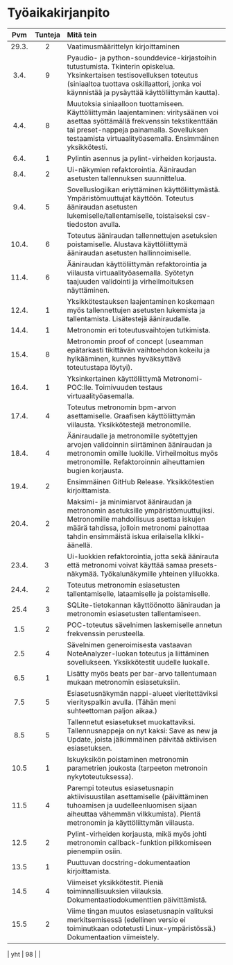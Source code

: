 # Työaikakirjanpito

| Pvm | Tunteja | Mitä tein |
| :-----: | :-------: | :--------- |
| 29.3. | 2 | Vaatimusmäärittelyn kirjoittaminen |
| 3.4.  | 9 | Pyaudio- ja python-sounddevice-kirjastoihin tutustumista. Tkinterin opiskelua. Yksinkertaisen testisovelluksen toteutus (siniaaltoa tuottava oskillaattori, jonka voi käynnistää ja pysäyttää käyttöliittymän kautta).|
| 4.4. | 8 |  Muutoksia siniaalloon tuottamiseen. Käyttöliittymän laajentaminen: viritysäänen voi asettaa syöttämällä frekvenssin tekstikenttään tai preset-nappeja painamalla. Sovelluksen testaamista virtuaalityöasemalla. Ensimmäinen yksikkötesti.|
| 6.4. | 1 | Pylintin asennus ja pylint-virheiden korjausta.|
| 8.4. | 2 | Ui-näkymien refaktorointia. Ääniraudan asetusten tallennuksen suunnittelua.| 
| 9.4. | 5 | Sovelluslogiikan eriyttäminen käyttöliittymästä. Ympäristömuuttujat käyttöön. Toteutus ääniraudan asetusten lukemiselle/tallentamiselle, toistaiseksi csv-tiedoston avulla.
| 10.4. | 6 | Toteutus ääniraudan tallennettujen asetuksien poistamiselle. Alustava käyttöliittymä ääniraudan asetusten hallinnoimiselle. 
| 11.4. | 6 | Ääniraudan käyttöliittymän refaktorointia ja viilausta virtuaalityöasemalla. Syötetyn taajuuden validointi ja virheilmoituksen näyttäminen.|
| 12.4. | 1 | Yksikkötestauksen laajentaminen koskemaan myös tallennettujen asetusten lukemista ja tallentamista. Lisätestejä ääniraudalle. |
| 14.4. | 1 | Metronomin eri toteutusvaihtojen tutkimista.|
| 15.4. | 8 | Metronomin proof of concept (useamman epätarkasti tikittävän vaihtoehdon kokeilu ja hylkääminen, kunnes hyväksyttävä toteutustapa löytyi).|
| 16.4. | 1 | Yksinkertainen käyttöliittymä Metronomi-POC:lle. Toimivuuden testaus virtuaalityöasemalla.|
| 17.4. | 4 | Toteutus metronomin bpm-arvon asettamiselle. Graafisen käyttöliittymän viilausta. Yksikkötestejä metronomille.|
| 18.4. | 4 | Ääniraudalle ja metronomille syötettyjen arvojen validoinnin siirtäminen ääniraudan ja metronomin omille luokille. Virheilmoitus myös metronomille. Refaktoroinnin aiheuttamien bugien korjausta.|
| 19.4. | 2 | Ensimmäinen GitHub Release. Yksikkötestien kirjoittamista.
| 20.4. | 2 | Maksimi- ja minimiarvot ääniraudan ja metronomin asetuksille ympäristömuuttujiksi. Metronomille mahdollisuus asettaa iskujen määrä tahdissa, jolloin metronomi painottaa tahdin ensimmäistä iskua erilaisella klikki-äänellä.
| 23.4. | 3 | Ui-luokkien refaktorointia, jotta sekä äänirauta että metronomi voivat käyttää samaa presets-näkymää. Työkalunäkymille yhteinen yliluokka.
| 24.4. | 2 | Toteutus metronomin esiasetusten tallentamiselle, lataamiselle ja poistamiselle.
| 25.4 | 3 | SQLite-tietokannan käyttöönotto ääniraudan ja metronomin esiasetusten tallentamiseen.
| 1.5 | 2 | POC-toteutus sävelnimen laskemiselle annetun frekvenssin perusteella.
| 2.5 | 4 | Sävelnimen generoimisesta vastaavan NoteAnalyzer-luokan toteutus ja liittäminen sovellukseen. Yksikkötestit uudelle luokalle.
| 6.5 | 1 | Lisätty myös beats per bar-arvo tallentumaan mukaan metronomin esiasetuksiin.
| 7.5 | 5 | Esiasetusnäkymän nappi-alueet vieritettäviksi vierityspalkin avulla. (Tähän meni suhteettoman paljon aikaa.)
| 8.5 | 5 | Tallennetut esiasetukset muokattaviksi. Tallennusnappeja on nyt kaksi: Save as new ja Update, joista jälkimmäinen päivitää aktiivisen esiasetuksen.
| 10.5 | 1 | Iskuyksikön poistaminen metronomin parametrien joukosta (tarpeeton metronoin nykytoteutuksessa).
| 11.5 | 4 | Parempi toteutus esiasetusnapin aktiivisuustilan asettamiselle (päivittäminen tuhoamisen ja uudelleenluomisen sijaan aiheuttaa vähemmän vilkkumista). Pientä metronomin ja käyttöliittymän viilausta.
| 12.5 | 2 | Pylint-virheiden korjausta, mikä myös johti metronomin callback-funktion pilkkomiseen pienempiin osiin.
| 13.5 | 1 | Puuttuvan docstring-dokumentaation kirjoittamista.
| 14.5 | 4 | Viimeiset yksikkötestit. Pieniä toiminnallisuuksien viilauksia. Dokumentaatiodokumenttien päivittämistä.
| 15.5 | 2 | Viime tingan muutos esiasetusnapin valituksi merkitsemisessä (edellinen versio ei toiminutkaan odotetusti Linux-ympäristössä.) Dokumentaation viimeistely.

| yht | 98 | |
